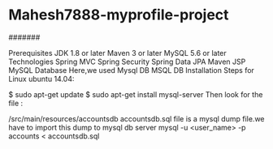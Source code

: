 # Mahesh7888-myprofile-project

#######

Prerequisites
JDK 1.8 or later
Maven 3 or later
MySQL 5.6 or later
Technologies
Spring MVC
Spring Security
Spring Data JPA
Maven
JSP
MySQL
Database
Here,we used Mysql DB MSQL DB Installation Steps for Linux ubuntu 14.04:

$ sudo apt-get update
$ sudo apt-get install mysql-server
Then look for the file :

/src/main/resources/accountsdb
accountsdb.sql file is a mysql dump file.we have to import this dump to mysql db server
mysql -u <user_name> -p accounts < accountsdb.sql
